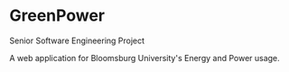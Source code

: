 # GreenPower
Senior Software Engineering Project

A web application for Bloomsburg University's Energy and Power usage.
